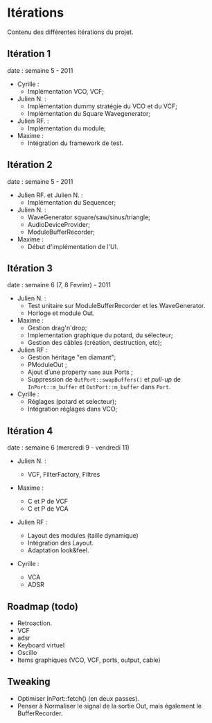 Itérations
==========

Contenu des différentes itérations du projet.

Itération 1
-----------
date : semaine 5 - 2011

- Cyrille :
    - Implémentation VCO, VCF;
- Julien N. :
    - Implémentation dummy stratégie du VCO et du VCF;
    - Implémentation du Square Wavegenerator;
- Julien RF. :
    - Implémentation du module;
- Maxime :
    - Intégration du framework de test.

Itération 2
-----------
date : semaine 5 - 2011

- Julien RF. et Julien N. :
    - Implémentation du Sequencer;
- Julien N. :
    - WaveGenerator square/saw/sinus/triangle;
    - AudioDeviceProvider;
    - ModuleBufferRecorder;
- Maxime :
    - Début d'implémentation de l'UI.

Itération 3
-----------
date : semaine 6 (7, 8 Fevrier) - 2011

- Julien N. :
    - Test unitaire sur ModuleBufferRecorder et les WaveGenerator.
    - Horloge et module Out.
- Maxime :
    - Gestion drag'n'drop;
    - Implementation graphique du potard, du sélecteur;
    - Gestion des câbles (création, destruction, etc);
- Julien RF :
    - Gestion héritage "en diamant";
    - PModuleOut ;
    - Ajout d’une property `name` aux Ports ;
    - Suppression de `OutPort::swapBuffers()` et *pull-up* de `InPort::m_buffer` et `OutPort::m_buffer` dans `Port`.
- Cyrille :
    - Réglages (potard et selecteur);
    - Intégration réglages dans VCO;

Itération 4
-----------
date :  semaine 6 (mercredi 9 - vendredi 11)

- Julien N. :
    - VCF, FilterFactory, Filtres

- Maxime :
    - C et P de VCF
    - C et P de VCA

- Julien RF :
    - Layout des modules (taille dynamique)
    - Intégration des Layout.
    - Adaptation look&feel.

- Cyrille :
    - VCA
    - ADSR

Roadmap (todo)
---------
- Retroaction.
- VCF
- adsr
- Keyboard virtuel
- Oscillo
- Items graphiques (VCO, VCF, ports, output, cable)

Tweaking
----------
- Optimiser InPort::fetch() (en deux passes).
- Penser à Normaliser le signal de la sortie Out, mais également le BufferRecorder.